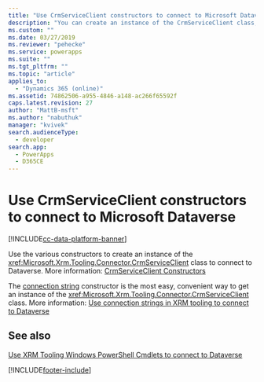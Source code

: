 ```yaml
---
title: "Use CrmServiceClient constructors to connect to Microsoft Dataverse (Dataverse)| Microsoft Docs"
description: "You can create an instance of the CrmServiceClient class, and then use one of the constructors to connect to Microsoft Dataverse"
ms.custom: ""
ms.date: 03/27/2019
ms.reviewer: "pehecke"
ms.service: powerapps
ms.suite: ""
ms.tgt_pltfrm: ""
ms.topic: "article"
applies_to: 
  - "Dynamics 365 (online)"
ms.assetid: 74862506-a955-4846-a148-ac266f65592f
caps.latest.revision: 27
author: "MattB-msft"
ms.author: "nabuthuk"
manager: "kvivek"
search.audienceType: 
  - developer
search.app: 
  - PowerApps
  - D365CE
---
```

# Use CrmServiceClient constructors to connect to Microsoft Dataverse

[!INCLUDE[cc-data-platform-banner](../../../includes/cc-data-platform-banner.md)]

Use the various constructors to create an instance of the <xref:Microsoft.Xrm.Tooling.Connector.CrmServiceClient> class to connect to Dataverse. More information: [CrmServiceClient Constructors](https://docs.microsoft.com/dotnet/api/microsoft.xrm.tooling.connector.crmserviceclient.-ctor)

The [connection string](https://docs.microsoft.com/dotnet/api/microsoft.xrm.tooling.connector.crmserviceclient.-ctor?view=dynamics-xrmtooling-ce-9#Microsoft_Xrm_Tooling_Connector_CrmServiceClient__ctor_System_String_) constructor is the most easy, convenient way to get an instance of the <xref:Microsoft.Xrm.Tooling.Connector.CrmServiceClient> class. More information: [Use connection strings in XRM tooling to connect to Dataverse](use-connection-strings-xrm-tooling-connect.md)

## See also

[Use XRM Tooling Windows PowerShell Cmdlets to connect to Dataverse](use-powershell-cmdlets-xrm-tooling-connect.md) 


[!INCLUDE[footer-include](../../../includes/footer-banner.md)]